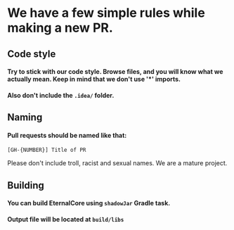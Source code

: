 # We have a few simple rules while making a new PR.

## Code style

#### Try to stick with our code style. Browse files, and you will know what we actually mean. Keep in mind that we don't use '*' imports.

#### Also don't include the `.idea/` folder.

## Naming

#### Pull requests should be named like that:

`[GH-{NUMBER}] Title of PR`

Please don't include troll, racist and sexual names. We are a mature project.

## Building

#### You can build EternalCore using `shadowJar` Gradle task.

#### Output file will be located at `build/libs`

